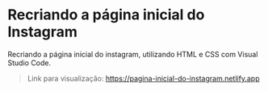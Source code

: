 # Recriando a página inicial do Instagram 

Recriando a página inicial do instagram, utilizando HTML e CSS com Visual Studio Code.

> Link para visualização: https://pagina-inicial-do-instagram.netlify.app
